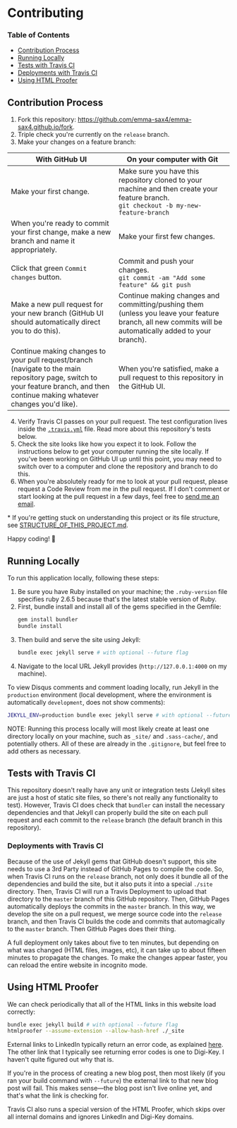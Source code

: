 # Contributing

### Table of Contents
- [Contribution Process](#contribution-process)
- [Running Locally](#running-locally)
- [Tests with Travis CI](#tests-with-travis-ci)
- [Deployments with Travis CI](#deployments-with-travis-ci)
- [Using HTML Proofer](#using-html-proofer)

## Contribution Process

1. Fork this repository: https://github.com/emma-sax4/emma-sax4.github.io/fork.
2. Triple check you're currently on the `release` branch.
3. Make your changes on a feature branch:

  | With GitHub UI | On your computer with Git |
  |----------------|---------------------------|
  | Make your first change. | Make sure you have this repository cloned to your machine and then create your feature branch. <br>`git checkout -b my-new-feature-branch` |
  | When you're ready to commit your first change, make a new branch and name it appropriately. | Make your first few changes. |
  | Click that green `Commit changes` button. | Commit and push your changes.<br>`git commit -am "Add some feature" && git push` |
  | Make a new pull request for your new branch (GitHub UI should automatically direct you to do this). | Continue making changes and committing/pushing them (unless you leave your feature branch, all new commits will be automatically added to your branch). |
  | Continue making changes to your pull request/branch (navigate to the main repository page, switch to your feature branch, and then continue making whatever changes you'd like). | When you're satisfied, make a pull request to this repository in the GitHub UI. |

4. Verify Travis CI passes on your pull request. The test configuration lives inside the [`.travis.yml`](https://github.com/emma-sax4/emma-sax4.github.io/blob/release/.travis.yml) file. Read more about this repository's tests below.
5. Check the site looks like how you expect it to look. Follow the instructions below to get your computer running the site locally. If you've been working on GitHub UI up until this point, you may need to switch over to a computer and clone the repository and branch to do this.
6. When you're absolutely ready for me to look at your pull request, please request a Code Review from me in the pull request. If I don't comment or start looking at the pull request in a few days, feel free to [send me an email](mailto:emma.sax4@gmail.com).

\* If you're getting stuck on understanding this project or its file structure, see [STRUCTURE_OF_THIS_PROJECT.md](https://github.com/emma-sax4/emma-sax4.github.io/blob/release/.github/STRUCTURE_OF_THIS_PROJECT.md).

Happy coding! 🤗

## Running Locally

To run this application locally, following these steps:
1. Be sure you have Ruby installed on your machine; the `.ruby-version` file specifies ruby 2.6.5 because that's the latest stable version of Ruby.
2. First, bundle install and install all of the gems specified in the Gemfile:
    ```bash
    gem install bundler
    bundle install
    ```
3. Then build and serve the site using Jekyll:
    ```bash
    bundle exec jekyll serve # with optional --future flag
    ```
4. Navigate to the local URL Jekyll provides (`http://127.0.0.1:4000` on my machine).

To view Disqus comments and comment loading locally, run Jekyll in the `production` environment (local development, where the environment is automatically `development`, does not show comments):
```bash
JEKYLL_ENV=production bundle exec jekyll serve # with optional --future flag
```

NOTE: Running this process locally will most likely create at least one directory locally on your machine, such as `_site/` and `.sass-cache/`, and potentially others. All of these are already in the `.gitignore`, but feel free to add others as necessary.

## Tests with Travis CI

This repository doesn't really have any unit or integration tests (Jekyll sites are just a host of static site files, so there's not really any functionality to test). However, Travis CI does check that `bundler` can install the necessary dependencies and that Jekyll can properly build the site on each pull request and each commit to the `release` branch (the default branch in this repository).

### Deployments with Travis CI

Because of the use of Jekyll gems that GitHub doesn't support, this site needs to use a 3rd Party instead of GitHub Pages to compile the code. So, when Travis CI runs on the `release` branch, not only does it bundle all of the dependencies and build the site, but it also puts it into a special `./site` directory. Then, Travis CI will run a Travis Deployment to upload that directory to the `master` branch of this GitHub repository. Then, GitHub Pages automatically deploys the commits in the `master` branch. In this way, we develop the site on a pull request, we merge source code into the `release` branch, and then Travis CI builds the code and commits that automagically to the `master` branch. Then GitHub Pages does their thing.

A full deployment only takes about five to ten minutes, but depending on what was changed (HTML files, images, etc), it can take up to about fifteen minutes to propagate the changes. To make the changes appear faster, you can reload the entire website in incognito mode.

## Using HTML Proofer

We can check periodically that all of the HTML links in this website load correctly:
```bash
bundle exec jekyll build # with optional --future flag
htmlproofer --assume-extension --allow-hash-href ./_site
```

External links to LinkedIn typically return an error code, as explained [here](https://github.com/gjtorikian/html-proofer/issues/215). The other link that I typically see returning error codes is one to Digi-Key. I haven't quite figured out why that is.

If you're in the process of creating a new blog post, then most likely (if you ran your build command with `--future`) the external link to that new blog post will fail. This makes sense—the blog post isn't live online yet, and that's what the link is checking for.

Travis CI also runs a special version of the HTML Proofer, which skips over all internal domains and ignores LinkedIn and Digi-Key domains.
